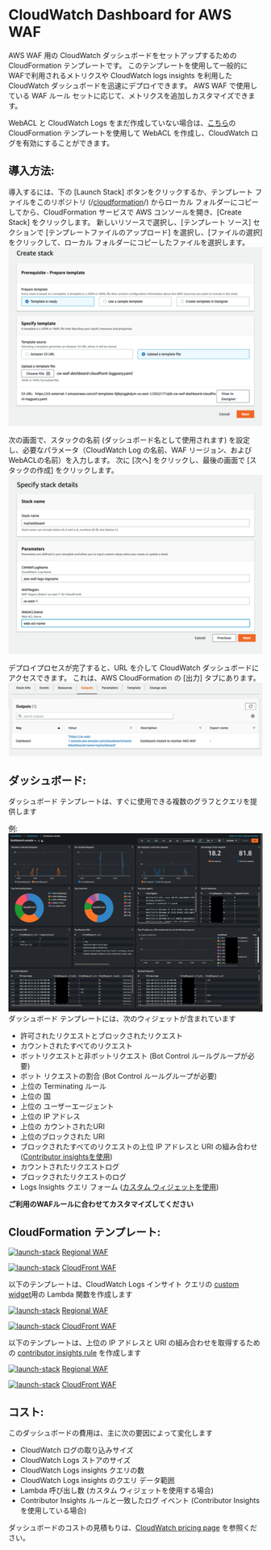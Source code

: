 # CloudWatch Dashboard for AWS WAF
AWS WAF 用の CloudWatch ダッシュボードをセットアップするための CloudFormation テンプレートです。 このテンプレートを使用して一般的にWAFで利用されるメトリクスや CloudWatch logs insights を利用した CloudWatch ダッシュボードを迅速にデプロイできます。 AWS WAF で使用している WAF ルール セットに応じて、メトリクスを追加しカスタマイズできます。

WebACL と CloudWatch Logs をまだ作成していない場合は、[こちら](https://github.com/ytkoka/cfn-example-aws-waf/blob/main/aws-waf-template-loggingfilter.yaml)の CloudFormation テンプレートを使用して WebACL を作成し、CloudWatch ログを有効にすることができます。
 
## 導入方法:
導入するには、下の [Launch Stack] ボタンをクリックするか、テンプレート ファイルをこのリポジトリ (/[cloudformation](/cloudformation/)/) からローカル フォルダーにコピーしてから、CloudFormation サービスで AWS コンソールを開き、[Create Stack] をクリックします。 新しいリソースで選択し、[テンプレート ソース] セクションで [テンプレートファイルのアップロード] を選択し、[ファイルの選択] をクリックして、ローカル フォルダーにコピーしたファイルを選択します。
![Create Stack Image](/images/create-stack.png)

次の画面で、スタックの名前 (ダッシュボード名として使用されます) を設定し、必要なパラメータ（CloudWatch Log の名前、WAF リージョン、および WebACLの名前）を入力します。 次に [次へ] をクリックし、最後の画面で [スタックの作成] をクリックします。
![Parameter Image](/images/parameters.png)
 
 デプロイプロセスが完了すると、URL を介して CloudWatch ダッシュボードにアクセスできます。 これは、AWS CloudFormation の [出力] タブにあります。
 ![Output Image](/images/output.png)

 ## ダッシュボード:
ダッシュボード テンプレートは、すぐに使用できる複数のグラフとクエリを提供します

例:
![Dashboard Image2](/images/cwd2.png)
ダッシュボード テンプレートには、次のウィジェットが含まれています
* 許可されたリクエストとブロックされたリクエスト
* カウントされたすべてのリクエスト
* ボットリクエストと非ボットリクエスト (Bot Control ルールグループが必要)
* ボット リクエストの割合 (Bot Control ルールグループが必要)
* 上位の Terminating ルール
* 上位の 国
* 上位の ユーザーエージェント
* 上位の IP アドレス
* 上位の カウントされたURI
* 上位のブロックされた URI
* ブロックされたすべてのリクエストの上位 IP アドレスと URI の組み合わせ ([Contributor insightsを使用](https://docs.aws.amazon.com/AmazonCloudWatch/latest/monitoring/ContributorInsights.html))
* カウントされたリクエストログ
* ブロックされたリクエストのログ
* Logs Insights クエリ フォーム ([カスタム ウィジェットを使用](https://docs.aws.amazon.com/AmazonCloudWatch/latest/monitoring/add_custom_widget_dashboard_about.html))

**ご利用のWAFルールに合わせてカスタマイズしてください**

## CloudFormation テンプレート:

[![launch-stack](https://s3.amazonaws.com/cloudformation-examples/cloudformation-launch-stack.png)][1]
[Regional WAF](/cloudformation/cw-waf-dashboard-regional.yaml) 

[1]: https://console.aws.amazon.com/cloudformation/home#/stacks/new?stackName=WAF-Dashboard&templateURL=https://s3.amazonaws.com/ytkoka-resources/CloudWatch-Dashboard-for-AWS-WAF/cw-waf-dashboard-regional.yaml

[![launch-stack](https://s3.amazonaws.com/cloudformation-examples/cloudformation-launch-stack.png)][2]
[CloudFront WAF](/cloudformation/cw-waf-dashboard-cloudfront.yaml) 

[2]: https://console.aws.amazon.com/cloudformation/home#/stacks/new?stackName=WAF-Dashboard&templateURL=https://s3.amazonaws.com/ytkoka-resources/CloudWatch-Dashboard-for-AWS-WAF/cw-waf-dashboard-cloudfront.yaml

以下のテンプレートは、CloudWatch Logs インサイト クエリの [custom widget](https://docs.aws.amazon.com/AmazonCloudWatch/latest/monitoring/add_custom_widget_dashboard.html)用の Lambda 関数を作成します

[![launch-stack](https://s3.amazonaws.com/cloudformation-examples/cloudformation-launch-stack.png)][3]
[Regional WAF](/cloudformation/cw-waf-dashboard-regional-logquery.yaml) 

[3]: https://console.aws.amazon.com/cloudformation/home#/stacks/new?stackName=WAF-Dashboard&templateURL=https://s3.amazonaws.com/ytkoka-resources/CloudWatch-Dashboard-for-AWS-WAF/cw-waf-dashboard-regional-logquery.yaml

[![launch-stack](https://s3.amazonaws.com/cloudformation-examples/cloudformation-launch-stack.png)][4]
[CloudFront WAF](/cloudformation/cw-waf-dashboard-cloudfront-logguery.yaml) 

[4]: https://console.aws.amazon.com/cloudformation/home#/stacks/new?stackName=WAF-Dashboard&templateURL=https://s3.amazonaws.com/ytkoka-resources/CloudWatch-Dashboard-for-AWS-WAF/cw-waf-dashboard-cloudfront-logguery.yaml

以下のテンプレートは、上位の IP アドレスと URI の組み合わせを取得するための [contributor insights rule](https://docs.aws.amazon.com/AmazonCloudWatch/latest/monitoring/ContributorInsights.html) を作成します

[![launch-stack](https://s3.amazonaws.com/cloudformation-examples/cloudformation-launch-stack.png)][5]
[Regional WAF](/cloudformation/cw-waf-dashboard-regional-contributor-insights.yaml) 

[5]: https://console.aws.amazon.com/cloudformation/home#/stacks/new?stackName=WAF-Dashboard&templateURL=https://s3.amazonaws.com/ytkoka-resources/CloudWatch-Dashboard-for-AWS-WAF/cw-waf-dashboard-regional-contributor-insights.yaml

[![launch-stack](https://s3.amazonaws.com/cloudformation-examples/cloudformation-launch-stack.png)][6]
[CloudFront WAF](/cloudformation/cw-waf-dashboard-cloudfront-contributor-insights.yaml) 

[6]: https://console.aws.amazon.com/cloudformation/home#/stacks/new?stackName=WAF-Dashboard&templateURL=https://s3.amazonaws.com/ytkoka-resources/CloudWatch-Dashboard-for-AWS-WAF/cw-waf-dashboard-cloudfront-contributor-insights.yaml

## コスト:
このダッシュボードの費用は、主に次の要因によって変化します
* CloudWatch ログの取り込みサイズ
* CloudWatch Logs ストアのサイズ
* CloudWatch Logs insights クエリの数
* CloudWatch Logs insights のクエリ データ範囲
* Lambda 呼び出し数 (カスタム ウィジェットを使用する場合)
* Contributor Insights ルールと一致したログ イベント (Contributor Insights を使用している場合)

ダッシュボードのコストの見積もりは、[CloudWatch pricing page](https://aws.amazon.com/cloudwatch/pricing/) を参照ください。
